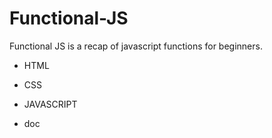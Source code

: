 # Functional-JS
Functional JS is a recap of javascript functions for beginners.
* HTML
* CSS
* JAVASCRIPT

* doc
